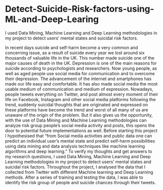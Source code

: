 # Detect-Suicide-Risk-factors-using-ML-and-Deep-Learing

I used Data Mining, Machine Learning and Deep Learning methodologies in my project to detect users’ mental states and suicidal risk factors.

In recent days suicide and self-harm become a very common and concerning issue, as a result of suicide every year we lost around six thousands of valuable life in the UK. This number made suicide one of the major causes of death in the UK. Depression is one of the main reasons for suicide according to psychologists and researchers. Now young people, as well as aged people use social media for communication and to overcome their depression. The advancement of the internet and smartphones has made our life easy and comfortable. It has also made social media the most usable medium of communication and medium of expression. Nowadays, people tweets everything on Twitter, and post almost every moment of their life on Facebook, Instagram and other social media platforms following the trend, suddenly suicidal thoughts that are originated and expressed on these platforms have become the trend and worst of all many of us are unaware of the origin of the problem. But it also gives us the opportunity, with the use of Data Mining and Machine Learning methodologies can analyze risk group people’s social media activity and posts, this opens the door to potential future implementations as well. Before starting this project I hypothesised that “from Social media activities and public data one can predict an individual user’s mental state and predict self-harm possibilities using data mining and data analysis techniques like machine learning algorithms and deep learning.” To verify my thoughts and get answers to my research questions, I used Data Mining, Machine Learning and Deep Learning methodologies in my project to detect users’ mental states and suicidal risk factors. Throughout the project, I analysed the data that I collected from Twitter with different Machine learning and Deep Learning methods. After a series of training and testing the data, I was able to identify the risk group of people and suicide chances through their tweets.

